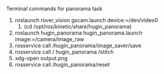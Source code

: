 Terminal commands for panorama task

1. roslaunch rover_vision gscam.launch device:=/dev/video0
    1. (cd /opt/ros/kinetic/share/hugin_panorama)
2. roslaunch hugin_panorama hugin_panorama.launch image:=/camera/image_raw
3. rosservice call /hugin_panorama/image_saver/save
4. rosservice call / hugin_panorama /stitch
5. xdg-open output.png
6. rosservice call /hugin_panorama/reset
